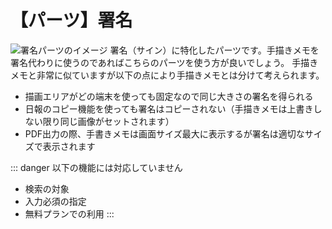 # 【パーツ】署名 <Badge text="GOLD限定" type="warning" />
![署名パーツのイメージ](/parts/sign.gif)
署名（サイン）に特化したパーツです。手描きメモを署名代わりに使うのであればこちらのパーツを使う方が良いでしょう。
手描きメモと非常に似ていますが以下の点により手描きメモとは分けて考えられます。

- 描画エリアがどの端末を使っても固定なので同じ大きさの署名を得られる
- 日報のコピー機能を使っても署名はコピーされない（手描きメモは上書きしない限り同じ画像がセットされます）
- PDF出力の際、手書きメモは画面サイズ最大に表示するが署名は適切なサイズで表示されます

::: danger
以下の機能には対応していません
- 検索の対象
- 入力必須の指定
- 無料プランでの利用
:::